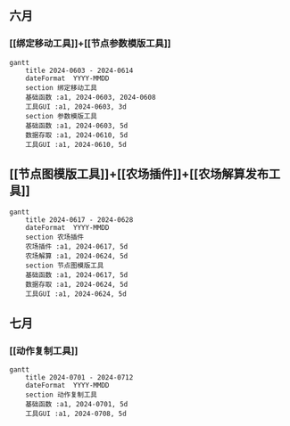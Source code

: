 ## 六月
### [[绑定移动工具]]+[[节点参数模版工具]]
```mermaid
gantt
    title 2024-0603 - 2024-0614
    dateFormat  YYYY-MMDD
    section 绑定移动工具
    基础函数 :a1, 2024-0603, 2024-0608
    工具GUI :a1, 2024-0603, 3d
	section 参数模版工具
	基础函数 :a1, 2024-0603, 5d
	数据存取 :a1, 2024-0610, 5d
	工具GUI :a1, 2024-0610, 5d
```
## [[节点图模版工具]]+[[农场插件]]+[[农场解算发布工具]]
```mermaid
gantt
    title 2024-0617 - 2024-0628
    dateFormat  YYYY-MMDD
    section 农场插件
    农场插件 :a1, 2024-0617, 5d
    农场解算 :a1, 2024-0624, 5d
    section 节点图模版工具
    基础函数 :a1, 2024-0617, 5d
    数据存取 :a1, 2024-0624, 5d
    工具GUI :a1, 2024-0624, 5d
```
## 七月
### [[动作复制工具]]
```mermaid
gantt
    title 2024-0701 - 2024-0712
    dateFormat  YYYY-MMDD
    section 动作复制工具
    基础函数 :a1, 2024-0701, 5d
    工具GUI :a1, 2024-0708, 5d

```